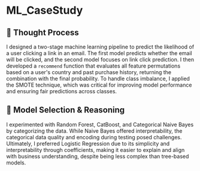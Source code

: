 # ML_CaseStudy

## 🧠 Thought Process

I designed a two-stage machine learning pipeline to predict the likelihood of a user clicking a link in an email. The first model predicts whether the email will be clicked, and the second model focuses on link click prediction. I then developed a `recommend` function that evaluates all feature permutations based on a user's country and past purchase history, returning the combination with the final probability. To handle class imbalance, I applied the SMOTE technique, which was critical for improving model performance and ensuring fair predictions across classes.

## 🤔 Model Selection & Reasoning

I experimented with Random Forest, CatBoost, and Categorical Naive Bayes by categorizing the data. While Naive Bayes offered interpretability, the categorical data quality and encoding during testing posed challenges. Ultimately, I preferred Logistic Regression due to its simplicity and interpretability through coefficients, making it easier to explain and align with business understanding, despite being less complex than tree-based models.

